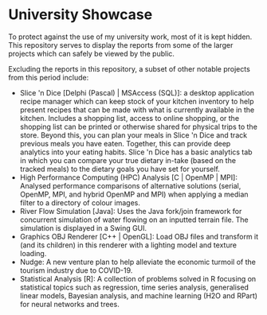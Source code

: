 # University Showcase

To protect against the use of my university work, most of it is kept hidden. This repository serves to display the reports from some of the larger projects which can safely be viewed by the public.  

Excluding the reports in this repository, a subset of other notable projects from this period include:
- Slice 'n Dice [Delphi (Pascal) | MSAccess (SQL)]: a desktop application recipe manager which can keep stock of your kitchen inventory to help present recipes that can be made with what is currently available in the kitchen. Includes a shopping list, access to online shopping, or the shopping list can be printed or otherwise shared for physical trips to the store. Beyond this, you can plan your meals in Slice 'n Dice and track previous meals you have eaten. Together, this can provide deep analytics into your eating habits. Slice 'n Dice has a basic analytics tab in which you can compare your true dietary in-take (based on the tracked meals) to the dietary goals you have set for yourself.
- High Performance Computing (HPC) Analysis [C | OpenMP | MPI]: Analysed performance comparisons of alternative solutions (serial, OpenMP, MPI, and hybrid OpenMP and MPI) when applying a median filter to a directory of colour images.
- River Flow Simulation [Java]: Uses the Java fork/join framework for concurrent simulation of water flowing on an inputted terrain file. The simulation is displayed in a Swing GUI.
- Graphics OBJ Renderer [C++ | OpenGL]: Load OBJ files and transform it (and its children) in this renderer with a lighting model and texture loading.
- Nudge: A new venture plan to help alleviate the economic turmoil of the tourism industry due to COVID-19.
- Statistical Analysis [R]: A collection of problems solved in R focusing on statistical topics such as regression, time series analysis, generalised linear models, Bayesian analysis, and machine learning (H2O and RPart) for neural networks and trees.
